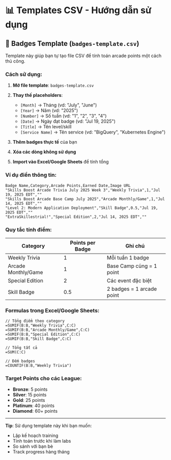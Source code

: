 # 📊 Templates CSV - Hướng dẫn sử dụng

## 🎯 Badges Template (`badges-template.csv`)

Template này giúp bạn tự tạo file CSV để tính toán arcade points một cách thủ công.

### Cách sử dụng:

1. **Mở file template**: `badges-template.csv`
2. **Thay thế placeholders**:
   - `[Month]` → Tháng (vd: "July", "June")
   - `[Year]` → Năm (vd: "2025")
   - `[Number]` → Số tuần (vd: "1", "2", "3", "4")
   - `[Date]` → Ngày đạt badge (vd: "Jul 19, 2025")
   - `[Title]` → Tên level/skill
   - `[Service Name]` → Tên service (vd: "BigQuery", "Kubernetes Engine")

3. **Thêm badges thực tế** của bạn
4. **Xóa các dòng không sử dụng**
5. **Import vào Excel/Google Sheets** để tính tổng

### Ví dụ điền thông tin:

```csv
Badge Name,Category,Arcade Points,Earned Date,Image URL
"Skills Boost Arcade Trivia July 2025 Week 3","Weekly Trivia",1,"Jul 19, 2025 EDT",""
"Skills Boost Arcade Base Camp July 2025","Arcade Monthly/Game",1,"Jul 14, 2025 EDT",""
"Level 2: Modern Application Deployment","Skill Badge",0.5,"Jul 19, 2025 EDT",""
"ExtraSkillestrial!","Special Edition",2,"Jul 14, 2025 EDT",""
```

### Quy tắc tính điểm:

| Category            | Points per Badge | Ghi chú                   |
| ------------------- | ---------------- | ------------------------- |
| Weekly Trivia       | 1                | Mỗi tuần 1 badge          |
| Arcade Monthly/Game | 1                | Base Camp cũng = 1 point  |
| Special Edition     | 2                | Các event đặc biệt        |
| Skill Badge         | 0.5              | 2 badges = 1 arcade point |

### Formulas trong Excel/Google Sheets:

```excel
// Tổng điểm theo category
=SUMIF(B:B,"Weekly Trivia",C:C)
=SUMIF(B:B,"Arcade Monthly/Game",C:C)
=SUMIF(B:B,"Special Edition",C:C)
=SUMIF(B:B,"Skill Badge",C:C)

// Tổng tất cả
=SUM(C:C)

// Đếm badges
=COUNTIF(B:B,"Weekly Trivia")
```

### Target Points cho các League:

- **Bronze**: 5 points
- **Silver**: 15 points
- **Gold**: 25 points
- **Platinum**: 40 points
- **Diamond**: 60+ points

---

**Tip**: Sử dụng template này khi bạn muốn:

- Lập kế hoạch training
- Tính toán trước khi làm labs
- So sánh với bạn bè
- Track progress hàng tháng
